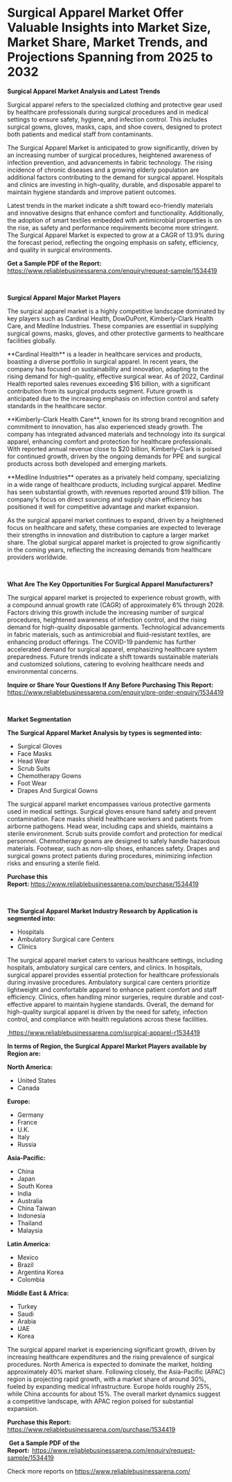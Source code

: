 <p><h1>Surgical Apparel Market Offer Valuable Insights into Market Size, Market Share, Market Trends, and Projections Spanning from 2025 to 2032</h1></p><p><strong>Surgical Apparel Market Analysis and Latest Trends</strong></p>
<p><p>Surgical apparel refers to the specialized clothing and protective gear used by healthcare professionals during surgical procedures and in medical settings to ensure safety, hygiene, and infection control. This includes surgical gowns, gloves, masks, caps, and shoe covers, designed to protect both patients and medical staff from contaminants.</p><p>The Surgical Apparel Market is anticipated to grow significantly, driven by an increasing number of surgical procedures, heightened awareness of infection prevention, and advancements in fabric technology. The rising incidence of chronic diseases and a growing elderly population are additional factors contributing to the demand for surgical apparel. Hospitals and clinics are investing in high-quality, durable, and disposable apparel to maintain hygiene standards and improve patient outcomes.</p><p>Latest trends in the market indicate a shift toward eco-friendly materials and innovative designs that enhance comfort and functionality. Additionally, the adoption of smart textiles embedded with antimicrobial properties is on the rise, as safety and performance requirements become more stringent. The Surgical Apparel Market is expected to grow at a CAGR of 13.9% during the forecast period, reflecting the ongoing emphasis on safety, efficiency, and quality in surgical environments.</p></p>
<p><strong>Get a Sample PDF of the Report:&nbsp;</strong> <a href="https://www.reliablebusinessarena.com/enquiry/request-sample/1534419?utm_campaign=2452&utm_medium=2&utm_source=Github&utm_content=ia&utm_term=03032025&utm_id=surgical-apparel">https://www.reliablebusinessarena.com/enquiry/request-sample/1534419</a></p>
<p>&nbsp;</p>
<p><strong>Surgical Apparel Major Market Players</strong></p>
<p><p>The surgical apparel market is a highly competitive landscape dominated by key players such as Cardinal Health, DowDuPont, Kimberly-Clark Health Care, and Medline Industries. These companies are essential in supplying surgical gowns, masks, gloves, and other protective garments to healthcare facilities globally.</p><p>**Cardinal Health** is a leader in healthcare services and products, boasting a diverse portfolio in surgical apparel. In recent years, the company has focused on sustainability and innovation, adapting to the rising demand for high-quality, effective surgical wear. As of 2022, Cardinal Health reported sales revenues exceeding $16 billion, with a significant contribution from its surgical products segment. Future growth is anticipated due to the increasing emphasis on infection control and safety standards in the healthcare sector.</p><p>**Kimberly-Clark Health Care**, known for its strong brand recognition and commitment to innovation, has also experienced steady growth. The company has integrated advanced materials and technology into its surgical apparel, enhancing comfort and protection for healthcare professionals. With reported annual revenue close to $20 billion, Kimberly-Clark is poised for continued growth, driven by the ongoing demands for PPE and surgical products across both developed and emerging markets.</p><p>**Medline Industries** operates as a privately held company, specializing in a wide range of healthcare products, including surgical apparel. Medline has seen substantial growth, with revenues reported around $19 billion. The company's focus on direct sourcing and supply chain efficiency has positioned it well for competitive advantage and market expansion.</p><p>As the surgical apparel market continues to expand, driven by a heightened focus on healthcare and safety, these companies are expected to leverage their strengths in innovation and distribution to capture a larger market share. The global surgical apparel market is projected to grow significantly in the coming years, reflecting the increasing demands from healthcare providers worldwide.</p></p>
<p>&nbsp;</p>
<p><strong>What Are The Key Opportunities For Surgical Apparel Manufacturers?</strong></p>
<p><p>The surgical apparel market is projected to experience robust growth, with a compound annual growth rate (CAGR) of approximately 6% through 2028. Factors driving this growth include the increasing number of surgical procedures, heightened awareness of infection control, and the rising demand for high-quality disposable garments. Technological advancements in fabric materials, such as antimicrobial and fluid-resistant textiles, are enhancing product offerings. The COVID-19 pandemic has further accelerated demand for surgical apparel, emphasizing healthcare system preparedness. Future trends indicate a shift towards sustainable materials and customized solutions, catering to evolving healthcare needs and environmental concerns.</p></p>
<p><strong>Inquire or Share Your Questions If Any Before Purchasing This Report:</strong> <a href="https://www.reliablebusinessarena.com/enquiry/pre-order-enquiry/1534419?utm_campaign=2452&utm_medium=2&utm_source=Github&utm_content=ia&utm_term=03032025&utm_id=surgical-apparel">https://www.reliablebusinessarena.com/enquiry/pre-order-enquiry/1534419</a></p>
<p>&nbsp;</p>
<p><strong>Market Segmentation</strong></p>
<p><strong>The Surgical Apparel Market Analysis by types is segmented into:</strong></p>
<p><ul><li>Surgical Gloves</li><li>Face Masks</li><li>Head Wear</li><li>Scrub Suits</li><li>Chemotherapy Gowns</li><li>Foot Wear</li><li>Drapes And Surgical Gowns</li></ul></p>
<p><p>The surgical apparel market encompasses various protective garments used in medical settings. Surgical gloves ensure hand safety and prevent contamination. Face masks shield healthcare workers and patients from airborne pathogens. Head wear, including caps and shields, maintains a sterile environment. Scrub suits provide comfort and protection for medical personnel. Chemotherapy gowns are designed to safely handle hazardous materials. Footwear, such as non-slip shoes, enhances safety. Drapes and surgical gowns protect patients during procedures, minimizing infection risks and ensuring a sterile field.</p></p>
<p><strong>Purchase this Report:&nbsp;</strong><a href="https://www.reliablebusinessarena.com/purchase/1534419?utm_campaign=2452&utm_medium=2&utm_source=Github&utm_content=ia&utm_term=03032025&utm_id=surgical-apparel">https://www.reliablebusinessarena.com/purchase/1534419</a></p>
<p>&nbsp;</p>
<p><strong>The Surgical Apparel Market Industry Research by Application is segmented into:</strong></p>
<p><ul><li>Hospitals</li><li>Ambulatory Surgical care Centers</li><li>Clinics</li></ul></p>
<p><p>The surgical apparel market caters to various healthcare settings, including hospitals, ambulatory surgical care centers, and clinics. In hospitals, surgical apparel provides essential protection for healthcare professionals during invasive procedures. Ambulatory surgical care centers prioritize lightweight and comfortable apparel to enhance patient comfort and staff efficiency. Clinics, often handling minor surgeries, require durable and cost-effective apparel to maintain hygiene standards. Overall, the demand for high-quality surgical apparel is driven by the need for safety, infection control, and compliance with health regulations across these facilities.</p></p>
<p><a href="https://www.reliablebusinessarena.com/surgical-apparel-r1534419?utm_campaign=2452&utm_medium=2&utm_source=Github&utm_content=ia&utm_term=03032025&utm_id=surgical-apparel">&nbsp;https://www.reliablebusinessarena.com/surgical-apparel-r1534419</a></p>
<p><strong>In terms of Region, the Surgical Apparel Market Players available by Region are:</strong></p>
<p>
    <p> <strong> North America: </strong>
        <ul>
            <li>United States</li>
            <li>Canada</li>
        </ul>
        </p> 
    <p> <strong> Europe: </strong>
        <ul>
            <li>Germany</li>
            <li>France</li>
            <li>U.K.</li>
            <li>Italy</li>
            <li>Russia</li>
        </ul>
        </p> 
    <p> <strong> Asia-Pacific: </strong>
        <ul>
            <li>China</li>
            <li>Japan</li>
            <li>South Korea</li>
            <li>India</li>
            <li>Australia</li>
            <li>China Taiwan</li>
            <li>Indonesia</li>
            <li>Thailand</li>
            <li>Malaysia</li>
        </ul>
        </p> 
    <p> <strong> Latin America: </strong>
        <ul>
            <li>Mexico</li>
            <li>Brazil</li>
            <li>Argentina Korea</li>
            <li>Colombia</li>
        </ul>
        </p> 
    <p> <strong> Middle East & Africa: </strong>
        <ul>
            <li>Turkey</li>
            <li>Saudi</li>
            <li>Arabia</li>
            <li>UAE</li>
            <li>Korea</li>
        </ul>
    </p>
    </p>
<p><p>The surgical apparel market is experiencing significant growth, driven by increasing healthcare expenditures and the rising prevalence of surgical procedures. North America is expected to dominate the market, holding approximately 40% market share. Following closely, the Asia-Pacific (APAC) region is projecting rapid growth, with a market share of around 30%, fueled by expanding medical infrastructure. Europe holds roughly 25%, while China accounts for about 15%. The overall market dynamics suggest a competitive landscape, with APAC region poised for substantial expansion.</p></p>
<p><strong>Purchase this Report: </strong><a href="https://www.reliablebusinessarena.com/purchase/1534419?utm_campaign=2452&utm_medium=2&utm_source=Github&utm_content=ia&utm_term=03032025&utm_id=surgical-apparel">https://www.reliablebusinessarena.com/purchase/1534419</a></p>
<p>&nbsp;<strong>Get a Sample PDF of the Report:&nbsp;&nbsp;</strong><a href="https://www.reliablebusinessarena.com/enquiry/request-sample/1534419?utm_campaign=2452&utm_medium=2&utm_source=Github&utm_content=ia&utm_term=03032025&utm_id=surgical-apparel">https://www.reliablebusinessarena.com/enquiry/request-sample/1534419</a></p>
<p><strong></strong></p>
<p>Check more reports on <a href="https://www.reliablebusinessarena.com/?utm_campaign=2452&utm_medium=2&utm_source=Github&utm_content=ia&utm_term=03032025&utm_id=surgical-apparel">https://www.reliablebusinessarena.com/</a></p>
